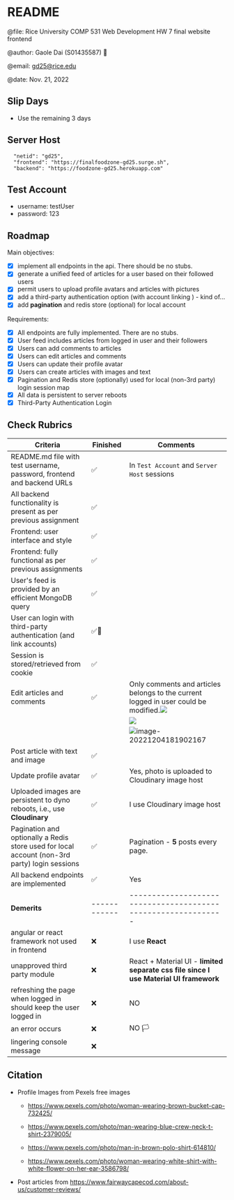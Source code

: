 # README

@file: Rice University COMP 531 Web Development HW 7 final website frontend

@author: Gaole Dai (S01435587) :penguin:

@email: gd25@rice.edu

@date: Nov. 21, 2022

## Slip Days

* Use the remaining 3 days

## Server Host

```
  "netid": "gd25",
  "frontend": "https://finalfoodzone-gd25.surge.sh",
  "backend": "https://foodzone-gd25.herokuapp.com"
```

## Test Account

* username: testUser
* password: 123

## Roadmap

Main objectives:

- [x] implement all endpoints in the api. There should be no stubs.
- [x] generate a unified feed of articles for a user based on their followed users
- [x] permit users to upload profile avatars and articles with pictures
- [x] add a third-party authentication option (with account linking ) - kind of...
- [x] add **pagination** and redis store (optional) for local account

Requirements:

- [x] All endpoints are fully implemented. There are no stubs.
- [x] User feed includes articles from logged in user and their followers
- [x] Users can add comments to articles
- [x] Users can edit articles and comments
- [x] Users can update their profile avatar
- [x] Users can create articles with images and text
- [x] Pagination and Redis store (optionally) used for local (non-3rd party) login session map
- [x] All data is persistent to server reboots
- [x] Third-Party Authentication Login

## Check Rubrics

| Criteria                                                     | Finished                           | Comments                                                     |
| ------------------------------------------------------------ | ---------------------------------- | ------------------------------------------------------------ |
| README.md file with test username, password, frontend and backend URLs | :white_check_mark:                 | In `Test Account` and `Server Host` sessions                 |
| All backend functionality is present as per previous assignment | :white_check_mark:                 |                                                              |
| Frontend: user interface and style                           | :white_check_mark:                 |                                                              |
| Frontend: fully functional as per previous assignments       | :white_check_mark:                 |                                                              |
| User's feed is provided by an efficient MongoDB query        | :white_check_mark:                 |                                                              |
| User can login with third-party authentication (and link accounts) | :white_check_mark::checkered_flag: |                                                              |
| Session is stored/retrieved from cookie                      | :white_check_mark:                 |                                                              |
| Edit articles and comments                                   | :white_check_mark:                 | Only comments and articles belongs to the current logged in user could be modified.![](https://res.cloudinary.com/hevjiekwx/image/upload/v1670199103/image-20221204181047704_b1czpw.png) |
|                                                              |                                    | ![](https://res.cloudinary.com/hevjiekwx/image/upload/v1670199418/image-20221204181601144_dla1jx.png) |
|                                                              |                                    | ![image-20221204181902167](https://res.cloudinary.com/hevjiekwx/image/upload/v1670199561/image-20221204181902167_ddyjm4.png) |
| Post article with text and image                             | :white_check_mark:                 |                                                              |
| Update profile avatar                                        | :white_check_mark:                 | Yes, photo is uploaded to Cloudinary image host              |
| Uploaded images are persistent to dyno reboots, i.e., use **Cloudinary** | :white_check_mark:                 | I use Cloudinary image host                                  |
| Pagination and optionally a Redis store used for local account (non-3rd party) login sessions | :white_check_mark:                 | Pagination - **5** posts every page.                         |
| All backend endpoints are implemented                        | :white_check_mark:                 | Yes                                                          |
| **Demerits**                                                 | ------------                       | ------------------------------------------------------------- |
| angular or react framework not used in frontend              | :x:                                | I use **React**                                              |
| unapproved third party module                                | :x:                                | React + Material UI - **limited separate css file since I use Material UI framework** |
| refreshing the page when logged in should keep the user logged in | :x:                                | NO                                                           |
| an error occurs                                              | :x:                                | NO :white_flag:                                              |
| lingering console message                                    | :x:                                |                                                              |

## Citation

* Profile Images from Pexels free images

  * https://www.pexels.com/photo/woman-wearing-brown-bucket-cap-732425/

  * https://www.pexels.com/photo/man-wearing-blue-crew-neck-t-shirt-2379005/

  * https://www.pexels.com/photo/man-in-brown-polo-shirt-614810/

  * https://www.pexels.com/photo/woman-wearing-white-shirt-with-white-flower-on-her-ear-3586798/

* Post articles from https://www.fairwaycapecod.com/about-us/customer-reviews/
